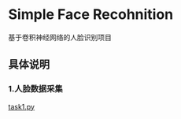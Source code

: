 # Simple Face Recohnition
基于卷积神经网络的人脸识别项目
## 具体说明
### 1.人脸数据采集  
[task1.py](https://github.com/xiejieda/Simple-Face-Recognition/blob/master/task1.py) 
